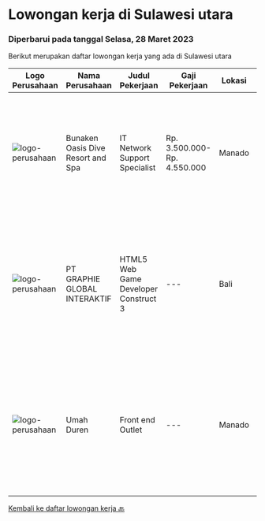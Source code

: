 
  # Lowongan kerja di Sulawesi utara

  ### Diperbarui pada tanggal Selasa, 28 Maret 2023

  Berikut merupakan daftar lowongan kerja yang ada di Sulawesi utara

  |Logo Perusahaan | Nama Perusahaan | Judul Pekerjaan | Gaji Pekerjaan | Lokasi | Deskripsi | Tanggal diunggah | Pranala |
  | -------------- | --------------- | --------------- | --------- | --------- | -------------- | ------- | ----------- |
  |![logo-perusahaan](https://image-service-cdn.seek.com.au/905af47cbff2072373d2392022060f94d62d05ef/ee4dce1061f3f616224767ad58cb2fc751b8d2dc)|Bunaken Oasis Dive Resort and Spa|IT Network Support Specialist|Rp. 3.500.000-Rp. 4.550.000|Manado|Responsibility: Help the Company to Implement the reliable IT network &amp; infrastructure solution with professional standard. Provide consultation...|Jumat, 24 Maret 2023|https://www.jobstreet.co.id/id/job/it-network-support-specialist-4271091?token=0~dcc835e0-34d5-4e7d-9f51-972f0a11f105&sectionRank=1&jobId=jobstreet-id-job-4271091|
|![logo-perusahaan](https://image-service-cdn.seek.com.au/f9a751ea24d68e4658d0eb7882e2db58a9b95cb0/ee4dce1061f3f616224767ad58cb2fc751b8d2dc)|PT GRAPHIE GLOBAL INTERAKTIF|HTML5 Web Game Developer Construct 3|---|Bali|Deskripsi Pekerjaan : Usia maksimal 35 tahun Pendidikan terakhir minimal D3 Menyenangi dunia aplikasi komputer dan pembuatan game Mempunyai kemampuan...|Selasa, 21 Maret 2023|https://www.jobstreet.co.id/id/job/html5-web-game-developer-construct-3-4258701?token=0~dcc835e0-34d5-4e7d-9f51-972f0a11f105&sectionRank=2&jobId=jobstreet-id-job-4258701|
|![logo-perusahaan](https://i.ibb.co/sqvTCh9/112815900-stock-vector-no-image-available-icon-flat-vector.webp)|Umah Duren|Front end Outlet|---|Manado|Kualifikasi : Pendidikan minimal SMA/SMK sederajat Usia 18- 27 tahun Pengalaman sesuai bidang di utamakan Jujur dan bertanggung jawab Penempatan calon...|Selasa, 14 Maret 2023|https://www.jobstreet.co.id/id/job/front-end-outlet-4261978?token=0~dcc835e0-34d5-4e7d-9f51-972f0a11f105&sectionRank=3&jobId=jobstreet-id-job-4261978|


  [Kembali ke daftar lowongan kerja 🔙](../README.md#daftar-lowongan-kerja)
  